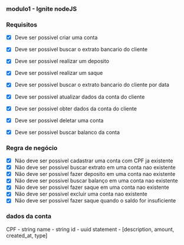 ### modulo1 - Ignite nodeJS 

### Requisitos

- [x] Deve ser possivel criar uma conta
- [x] Deve ser possivel buscar o extrato bancario do cliente
- [x] Deve ser possivel realizar um deposito
- [x] Deve ser possivel realizar um saque
- [x] Deve ser possivel buscar o extrato bancario do cliente por data
- [x] Deve ser possivel atualizar dados da conta do cliente
- [x] Deve ser possivel obter dados da conta do cliente
- [x] Deve ser possivel deletar uma conta

- [x] Deve ser possivel buscar balanco da conta

### Regra de negócio

- [x] Não deve ser possivel cadastrar uma conta com CPF ja existente
- [x] Não deve ser possivel buscar extrato em uma conta nao existente
- [x] Não deve ser possivel fazer deposito em uma conta nao existente
- [x] Não deve ser possivel buscar balanço em uma conta nao existente
- [x] Não deve ser possivel fazer saque em uma conta nao existente
- [x] Não deve ser possivel excluir uma conta nao existente
- [x] Não deve ser possivel fazer saque quando o saldo for insuficiente

### dados da conta
 CPF - string
 name - string
 id - uuid
 statement - [description, amount, created_at, type]


